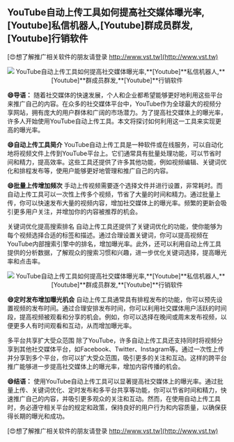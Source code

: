 ## **YouTube自动上传工具如何提高社交媒体曝光率,**[Youtube]**私信机器人,**[Youtube]**群成员群发,**[Youtube]**行销软件**

[😍想了解推广相关软件的朋友请登录 http://www.vst.tw](http://www.vst.tw)

 <center><img src="https://vst.tw/MP4/tuiguang/png/3.png" alt="YouTube自动上传工具如何提高社交媒体曝光率,**[Youtube]**私信机器人,**[Youtube]**群成员群发,**[Youtube]**行销软件"></center>

**😄导语：**
随着社交媒体的快速发展，个人和企业都希望能够更好地利用这些平台来推广自己的内容。在众多的社交媒体平台中，YouTube作为全球最大的视频分享网站，拥有庞大的用户群体和广阔的市场潜力。为了提高社交媒体上的曝光率，许多人开始使用YouTube自动上传工具。本文将探讨如何利用这一工具来实现更高的曝光率。

**😄自动上传工具简介**
YouTube自动上传工具是一种软件或在线服务，可以自动化地将视频文件上传到YouTube平台上。它们通常具有批量处理功能，可以节省时间和精力，提高效率。这些工具还提供了许多其他功能，例如视频编辑、关键词优化和排程发布等，使用户能够更好地管理和推广自己的内容。

**😄批量上传增加频次**
手动上传视频需要逐个选择文件并进行设置，非常耗时。而自动上传工具可以一次性上传多个视频，节省了大量的时间和精力。通过批量上传，你可以快速发布大量的视频内容，增加社交媒体上的曝光率。频繁的更新会吸引更多用户关注，并增加你的内容被推荐的机会。

关键词优化提高搜索排名
自动上传工具还提供了关键词优化的功能，使你能够为每个视频选择合适的标签和描述。通过合理设置关键词，你可以提高视频在YouTube内部搜索引擎中的排名，增加曝光率。此外，还可以利用自动上传工具提供的分析数据，了解观众的搜索习惯和兴趣，进一步优化关键词选择，提高曝光率和点击率。

 <center><img src="https://vst.tw/MP4/tuiguang/png/1.png" alt="YouTube自动上传工具如何提高社交媒体曝光率,**[Youtube]**私信机器人,**[Youtube]**群成员群发,**[Youtube]**行销软件"></center>

**😄定时发布增加曝光机会**
自动上传工具通常具有排程发布的功能，你可以预先设置视频的发布时间。通过合理安排发布时间，你可以利用社交媒体用户活跃的时间段，提高视频被观看和分享的机会。例如，你可以选择在晚间或周末发布视频，以便更多人有时间观看和互动，从而增加曝光率。

多平台共享扩大受众范围
除了YouTube，许多自动上传工具还支持同时将视频分享到其他社交媒体平台，如Facebook、Twitter、Instagram等。通过一次性上传并分享到多个平台，你可以扩大受众范围，吸引更多的关注和互动。这样的跨平台推广能够进一步提高社交媒体上的曝光率，增加内容传播的机会。

**😄结语：**
使用YouTube自动上传工具可以显著提高社交媒体上的曝光率。通过批量上传、关键词优化、定时发布和多平台共享等功能，你可以节省时间和精力，快速推广自己的内容，并吸引更多观众的关注和互动。然而，在使用自动上传工具时，务必遵守相关平台的规定和政策，保持良好的用户行为和内容质量，以确保获得长期的曝光和成功。

[😍想了解推广相关软件的朋友请登录 http://www.vst.tw](http://www.vst.tw)



